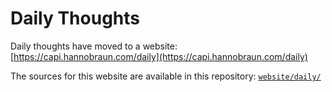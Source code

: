 # Daily Thoughts

Daily thoughts have moved to a website:
[https://capi.hannobraun.com/daily](https://capi.hannobraun.com/daily)

The sources for this website are available in this repository:
[`website/daily/`](website/daily/)
